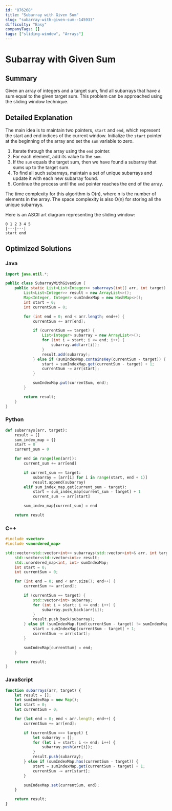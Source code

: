 ```yaml
---
id: "876268"
title: "Subarray with Given Sum"
slug: "subarray-with-given-sum--145933"
difficulty: "Easy"
companyTags: []
tags: ["sliding-window", "Arrays"]
---
```


**Subarray with Given Sum**
=====================

## Summary
Given an array of integers and a target sum, find all subarrays that have a sum equal to the given target sum. This problem can be approached using the sliding window technique.

## Detailed Explanation
The main idea is to maintain two pointers, `start` and `end`, which represent the start and end indices of the current window. Initialize the `start` pointer at the beginning of the array and set the `sum` variable to zero.

1. Iterate through the array using the `end` pointer.
2. For each element, add its value to the `sum`.
3. If the `sum` equals the target sum, then we have found a subarray that sums up to the target sum.
4. To find all such subarrays, maintain a set of unique subarrays and update it with each new subarray found.
5. Continue the process until the `end` pointer reaches the end of the array.

The time complexity for this algorithm is O(n), where n is the number of elements in the array. The space complexity is also O(n) for storing all the unique subarrays.

Here is an ASCII art diagram representing the sliding window:
```
0 1 2 3 4 5
|---|---|
start end
```

## Optimized Solutions

### Java
```java
import java.util.*;

public class SubarrayWithGivenSum {
    public static List<List<Integer>> subarrays(int[] arr, int target) {
        List<List<Integer>> result = new ArrayList<>();
        Map<Integer, Integer> sumIndexMap = new HashMap<>();
        int start = 0;
        int currentSum = 0;

        for (int end = 0; end < arr.length; end++) {
            currentSum += arr[end];

            if (currentSum == target) {
                List<Integer> subarray = new ArrayList<>();
                for (int i = start; i <= end; i++) {
                    subarray.add(arr[i]);
                }
                result.add(subarray);
            } else if (sumIndexMap.containsKey(currentSum - target)) {
                start = sumIndexMap.get(currentSum - target) + 1;
                currentSum -= arr[start];
            }

            sumIndexMap.put(currentSum, end);
        }

        return result;
    }
}
```

### Python
```python
def subarrays(arr, target):
    result = []
    sum_index_map = {}
    start = 0
    current_sum = 0

    for end in range(len(arr)):
        current_sum += arr[end]

        if current_sum == target:
            subarray = [arr[i] for i in range(start, end + 1)]
            result.append(subarray)
        elif sum_index_map.get(current_sum - target):
            start = sum_index_map[current_sum - target] + 1
            current_sum -= arr[start]

        sum_index_map[current_sum] = end

    return result
```

### C++
```cpp
#include <vector>
#include <unordered_map>

std::vector<std::vector<int>> subarrays(std::vector<int>& arr, int target) {
    std::vector<std::vector<int>> result;
    std::unordered_map<int, int> sumIndexMap;
    int start = 0;
    int currentSum = 0;

    for (int end = 0; end < arr.size(); end++) {
        currentSum += arr[end];

        if (currentSum == target) {
            std::vector<int> subarray;
            for (int i = start; i <= end; i++) {
                subarray.push_back(arr[i]);
            }
            result.push_back(subarray);
        } else if (sumIndexMap.find(currentSum - target) != sumIndexMap.end()) {
            start = sumIndexMap[currentSum - target] + 1;
            currentSum -= arr[start];
        }

        sumIndexMap[currentSum] = end;
    }

    return result;
}
```

### JavaScript
```javascript
function subarrays(arr, target) {
    let result = [];
    let sumIndexMap = new Map();
    let start = 0;
    let currentSum = 0;

    for (let end = 0; end < arr.length; end++) {
        currentSum += arr[end];

        if (currentSum === target) {
            let subarray = [];
            for (let i = start; i <= end; i++) {
                subarray.push(arr[i]);
            }
            result.push(subarray);
        } else if (sumIndexMap.has(currentSum - target)) {
            start = sumIndexMap.get(currentSum - target) + 1;
            currentSum -= arr[start];
        }

        sumIndexMap.set(currentSum, end);
    }

    return result;
}
```